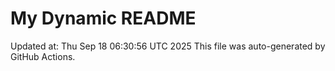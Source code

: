 # My Dynamic README
Updated at: Thu Sep 18 06:30:56 UTC 2025
This file was auto-generated by GitHub Actions.
